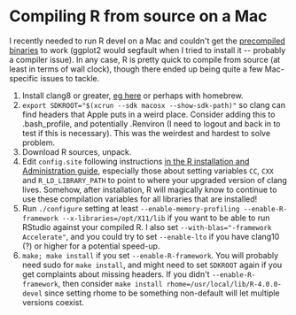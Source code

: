 # Compiling R from source on a Mac

I recently needed to run R devel on a Mac and couldn't get the [precompiled binaries](http://mac.r-project.org/) to work (ggplot2 would segfault when I tried to install it -- probably a compiler issue).  In any case, R is pretty quick to compile from source (at least in terms of wall clock), though there ended up being quite a few Mac-specific issues to tackle.

1.  Install clang8 or greater, [eg here](https://cran.r-project.org/bin/macosx/tools/) or perhaps with homebrew.
2.  `export SDKROOT="$(xcrun --sdk macosx --show-sdk-path)"` so clang can find headers that Apple puts in a weird place.  Consider adding this to .bash_profile, and  potentially .Renviron (I need to logout and back in to test if this is necessary).  This was the weirdest and hardest to solve problem.
3.  Download R sources, unpack.
4.  Edit `config.site` following instructions [in the R installation and Administration guide](https://cran.r-project.org/doc/manuals/r-release/R-admin.html#Recommended-C_002fC_002b_002b-compilers), especially those about setting variables `CC`, `CXX` and `R_LD_LIBRARY_PATH` to point to where your upgraded version of clang lives.  Somehow, after installation, R will magically know to continue to use these compilation variables for all libraries that are installed!
5. Run `./configure` setting at least `--enable-memory-profiling --enable-R-framework --x-libraries=/opt/X11/lib` if you want to be able to run RStudio against your compiled R. I also set `--with-blas="-framework Accelerate"`, and you could try to set `--enable-lto` if you have clang10 (?) or higher for a potential speed-up.
6. `make; make install` if you set `--enable-R-framework`.  You will probably need sudo for `make install`, and might need to set `SDKROOT` again if you get complaints about missing headers.  If you didn't `--enable-R-framework`, then consider `make install rhome=/usr/local/lib/R-4.0.0-devel` since setting rhome to be something non-default will let multiple versions coexist.
